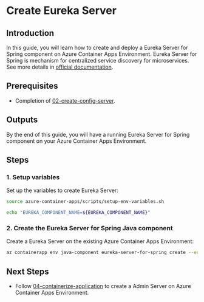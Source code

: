 # Create Eureka Server
## Introduction
In this guide, you will learn how to create and deploy a Eureka Server for Spring component on Azure Container Apps Environment. Eureka Server for Spring is mechanism for centralized service discovery for microservices. See more details in [official documentation](https://learn.microsoft.com/azure/container-apps/java-eureka-server-usage).

## Prerequisites
- Completion of [02-create-config-server](./02-create-config-server.md).

## Outputs
By the end of this guide, you will have a running Eureka Server for Spring component on your Azure Container Apps Environment.

## Steps

### 1. Setup variables
Set up the variables to create Eureka Server:
```bash
source azure-container-apps/scripts/setup-env-variables.sh

echo "EUREKA_COMPONENT_NAME=${EUREKA_COMPONENT_NAME}"
```

### 2. Create the Eureka Server for Spring Java component
Create a Eureka Server on the existing Azure Container Apps Environment:
```bash
az containerapp env java-component eureka-server-for-spring create --environment ${ENVIRONMENT} --resource-group ${RESOURCE_GROUP} --name ${EUREKA_COMPONENT_NAME}
```

## Next Steps

- Follow [04-containerize-application](./04-containerize-application.md) to create a Admin Server on Azure Container Apps Environment.